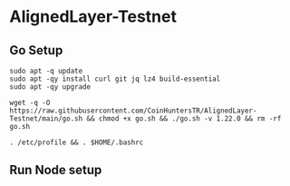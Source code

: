 # AlignedLayer-Testnet

## Go Setup
```
sudo apt -q update
sudo apt -qy install curl git jq lz4 build-essential
sudo apt -qy upgrade
```
```
wget -q -O https://raw.githubusercontent.com/CoinHuntersTR/AlignedLayer-Testnet/main/go.sh && chmod +x go.sh && ./go.sh -v 1.22.0 && rm -rf go.sh
```

```
. /etc/profile && . $HOME/.bashrc
```
## Run Node setup

